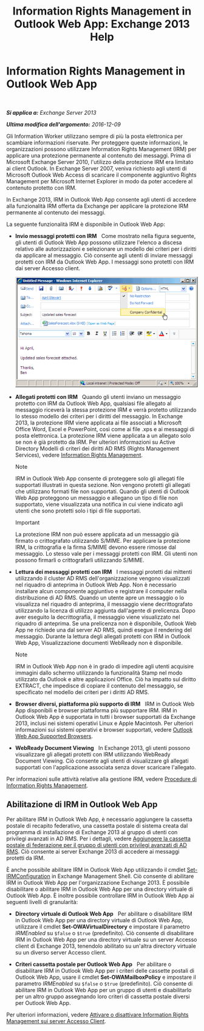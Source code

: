 ﻿---
title: 'Information Rights Management in Outlook Web App: Exchange 2013 Help'
TOCTitle: Information Rights Management in Outlook Web App
ms:assetid: 60a49dab-17ac-4d2c-9b41-7d87250d6c00
ms:mtpsurl: https://technet.microsoft.com/it-it/library/Dd876891(v=EXCHG.150)
ms:contentKeyID: 50480739
ms.date: 05/22/2018
mtps_version: v=EXCHG.150
ms.translationtype: MT
---

# Information Rights Management in Outlook Web App

 

_**Si applica a:** Exchange Server 2013_

_**Ultima modifica dell'argomento:** 2016-12-09_

Gli Information Worker utilizzano sempre di più la posta elettronica per scambiare informazioni riservate. Per proteggere queste informazioni, le organizzazioni possono utilizzare Information Rights Management (IRM) per applicare una protezione permanente al contenuto dei messaggi. Prima di Microsoft Exchange Server 2010, l'utilizzo della protezione IRM era limitato ai client Outlook. In Exchange Server 2007, veniva richiesto agli utenti di Microsoft Outlook Web Access di scaricare il componente aggiuntivo Rights Management per Microsoft Internet Explorer in modo da poter accedere al contenuto protetto con IRM.

In Exchange 2013, IRM in Outlook Web App consente agli utenti di accedere alla funzionalità IRM offerta da Exchange per applicare la protezione IRM permanente al contenuto dei messaggi.

La seguente funzionalità IRM è disponibile in Outlook Web App:

  - **Invio messaggi protetti con IRM**   Come mostrato nella figura seguente, gli utenti di Outlook Web App possono utilizzare l'elenco a discesa relativo alle autorizzazioni e selezionare un modello dei criteri per i diritti da applicare al messaggio. Ciò consente agli utenti di inviare messaggi protetti con IRM da Outlook Web App. I messaggi sono protetti con IRM dai server Accesso client.
    
    ![Invio di un messaggio protetto con IRM da OWA](images/Dd876891.fa8cabb5-c049-46dc-8b29-9d9957dbfd3e(EXCHG.150).gif "Invio di un messaggio protetto con IRM da OWA")  

  - **Allegati protetti con IRM**   Quando gli utenti inviano un messaggio protetto con IRM da Outlook Web App, qualsiasi file allegato al messaggio riceverà la stessa protezione IRM e verrà protetto utilizzando lo stesso modello dei criteri per i diritti del messaggio. In Exchange 2013, la protezione IRM viene applicata ai file associati a Microsoft Office Word, Excel e PowerPoint, così come ai file .xps e ai messaggi di posta elettronica. La protezione IRM viene applicata a un allegato solo se non è già protetto da IRM. Per ulteriori informazioni su Active Directory Modelli di criteri dei diritti AD RMS (Rights Management Services), vedere [Information Rights Management](information-rights-management-exchange-2013-help.md).
    

    > [!NOTE]
    > IRM in Outlook Web App consente di proteggere solo gli allegati file supportati illustrati in questa sezione. Non vengono protetti gli allegati che utilizzano formati file non supportati. Quando gli utenti di Outlook Web App proteggono un messaggio e allegano un tipo di file non supportato, viene visualizzata una notifica in cui viene indicato agli utenti che sono protetti solo i tipi di file supportati.

    

    > [!IMPORTANT]
    > La protezione IRM non può essere applicata ad un messaggio già firmato o crittografato utilizzando S/MIME. Per applicare la protezione IRM, la crittografia e la firma S/MIME devono essere rimosse dal messaggio. Lo stesso vale per i messaggi protetti con IRM. Gli utenti non possono firmarli o crittografarli utilizzando S/MIME.



  - **Lettura dei messaggi protetti con IRM**   I messaggi protetti dai mittenti utilizzando il cluster AD RMS dell'organizzazione vengono visualizzati nel riquadro di anteprima in Outlook Web App. Non è necessario installare alcun componente aggiuntivo e registrare il computer nella distribuzione di AD RMS. Quando un utente apre un messaggio o lo visualizza nel riquadro di anteprima, il messaggio viene decrittografato utilizzando la licenza di utilizzo aggiunta dall'agente di prelicenza. Dopo aver eseguito la decrittografia, il messaggio viene visualizzato nel riquadro di anteprima. Se una prelicenza non è disponibile, Outlook Web App ne richiede una dal server AD RMS, quindi esegue il rendering del messaggio. Durante la lettura degli allegati protetti con IRM in Outlook Web App, Visualizzazione documenti WebReady non è disponibile.
    

    > [!NOTE]
    > IRM in Outlook Web App non è in grado di impedire agli utenti acquisire immagini dallo schermo utilizzando la funzionalità Stamp nel modo utilizzato da Outlook e altre applicazioni Office. Ciò ha impatto sul diritto EXTRACT, che impedisce di copiare il contenuto del messaggio, se specificato nel modello dei criteri per i diritti AD&nbsp;RMS.



  - **Browser diversi, piattaforma più supporto di IRM**   IRM in Outlook Web App disponibili e browser piattaforma più supportare IRM. IRM in Outlook Web App è supportata in tutti i browser supportati da Exchange 2013, inclusi nei sistemi operativi Linux e Apple Macintosh. Per ulteriori informazioni sui sistemi operativi e browser supportati, vedere [Outlook Web App Supported Browsers](https://go.microsoft.com/fwlink/p/?linkid=129362).

  - **WebReady Document Viewing**   In Exchange 2013, gli utenti possono visualizzare gli allegati protetti con IRM utilizzando WebReady Document Viewing. Ciò consente agli utenti di visualizzare gli allegati supportati con l'applicazione associata senza dover scaricare l'allegato.

Per informazioni sulle attività relative alla gestione IRM, vedere [Procedure di Information Rights Management](information-rights-management-procedures-exchange-2013-help.md).

## Abilitazione di IRM in Outlook Web App

Per abilitare IRM in Outlook Web App, è necessario aggiungere la cassetta postale di recapito federativo, una cassetta postale di sistema creata dal programma di installazione di Exchange 2013 al gruppo di utenti con privilegi avanzati in AD RMS. Per i dettagli, vedere [Aggiungere la cassetta postale di federazione per il gruppo di utenti con privilegi avanzati di AD RMS](add-the-federation-mailbox-to-the-ad-rms-super-users-group-exchange-2013-help.md). Ciò consente ai server Exchange 2013 di accedere ai messaggi protetti da IRM.

È anche possibile abilitare IRM in Outlook Web App utilizzando il cmdlet [Set-IRMConfiguration](https://technet.microsoft.com/it-it/library/dd979792\(v=exchg.150\)) in Exchange Management Shell. Ciò consente di abilitare IRM in Outlook Web App per l'organizzazione Exchange 2013. È possibile disabilitare o abilitare IRM in Outlook Web App per una directory virtuale di Outlook Web App. È inoltre possibile controllare IRM in Outlook Web App ai seguenti livelli di granularità:

  - **Directory virtuale di Outlook Web App**   Per abilitare o disabilitare IRM in Outlook Web App per una directory virtuale di Outlook Web App, utilizzare il cmdlet **Set-OWAVirtualDirectory** e impostare il parametro *IRMEnabled* su `$false` o `$true` (predefinito). Ciò consente di disabilitare IRM in Outlook Web App per una directory virtuale su un server Accesso client di Exchange 2013, tenendolo abilitato su un'altra directory virtuale su un diverso server Accesso client.

  - **Criteri cassetta postale per Outlook Web App**   Per abilitare o disabilitare IRM in Outlook Web App per i criteri delle cassette postali di Outlook Web App, usare il cmdlet **Set-OWAMailboxPolicy** e impostare il parametro *IRMEnabled* su `$false` o `$true` (predefinito). Ciò consente di abilitare IRM in Outlook Web App per un gruppo di utenti e disabilitarlo per un altro gruppo assegnando loro criteri di cassetta postale diversi per Outlook Web App.

Per ulteriori informazioni, vedere [Attivare o disattivare Information Rights Management sui server Accesso Client](enable-or-disable-information-rights-management-on-client-access-servers-exchange-2013-help.md).

